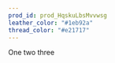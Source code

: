 ```yaml
---
prod_id: prod_HqskuLbsMvvwsg
leather_color: "#1eb92a"
thread_color: "#e21717"
---
```


One two three
